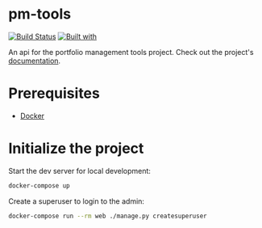 # pm-tools

[![Build Status](https://travis-ci.org/FiniteSingularity/pm-tools.svg?branch=master)](https://travis-ci.org/FiniteSingularity/pm-tools)
[![Built with](https://img.shields.io/badge/Built_with-Cookiecutter_Django_Rest-F7B633.svg)](https://github.com/agconti/cookiecutter-django-rest)

An api for the portfolio management tools project. Check out the project's [documentation](http://FiniteSingularity.github.io/pm-tools/).

# Prerequisites

- [Docker](https://docs.docker.com/docker-for-mac/install/)

# Initialize the project

Start the dev server for local development:

```bash
docker-compose up
```

Create a superuser to login to the admin:

```bash
docker-compose run --rm web ./manage.py createsuperuser
```

